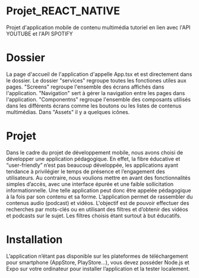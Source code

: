 # Projet_REACT_NATIVE
Projet d'application mobile de contenu multimédia tutoriel en lien avec l'API YOUTUBE et l'API SPOTIFY

# Dossier
La page d'accueil de l'application d'appelle App.tsx et est directement dans le dossier. Le dossier "services" regroupe toutes les fonctiones utiles aux pages. 
"Screens" regroupe l'ensemble des écrans affichés dans l'application. "Navigation" sert à gérer la navigation entre les pages dans l'application. 
"Componentns" regroupe l'ensemble des composants utilisés dans les différents écrans comme les boutons ou les listes de contenus multimédias. 
Dans "Assets" il y a quelques icônes.

# Projet 

Dans le cadre du projet de développement mobile, nous avons choisi de développer une application pédagogique. 
En effet, la fibre éducative et “user-friendly” n’est pas beaucoup développée, les applications ayant tendance à privilégier le temps de présence et l’engagement des utilisateurs.
Au contraire, nous voulions mettre en avant des fonctionnalités simples d’accès, avec une interface épurée et une faible sollicitation informationnelle. 
Une telle application peut donc être appelée pédagogique à la fois par son contenu et sa forme. 
L’application permet de rassembler du contenus audio (podcast) et vidéos. 
L'objectif est de pouvoir effectuer des recherches par mots-clés ou en utilisant des filtres et d’obtenir des vidéos et podcasts sur le sujet. 
Les filtres choisis étant surtout à but éducatifs.

# Installation 

L’application n’étant pas disponible sur les plateformes de téléchargement pour
smartphone (AppStore, PlayStore…), vous devez posséder Node.js et Expo sur votre ordinateur
pour installer l’application et la tester localement.
